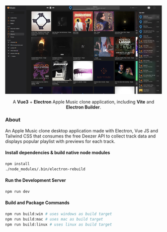 <div align="center"> 

![image](./screenshot.jpg)

A **Vue3** + **Electron** Apple Music clone application, including **Vite** and **Electron Builder**.
</div>

### About

An Apple Music clone desktop application made with Electron, Vue JS and Tailwind CSS that consumes the free Deezer API 
to collect track data and displays popular playlist with previews for each track.


#### Install dependencies & build native node modules

```bash
npm install
./node_modules/.bin/electron-rebuild
```

#### Run the Development Server

```bash
npm run dev
```

#### Build and Package Commands

```bash
npm run build:win # uses windows as build target
npm run build:mac # uses mac as build target
npm run build:linux # uses linux as build target
```
